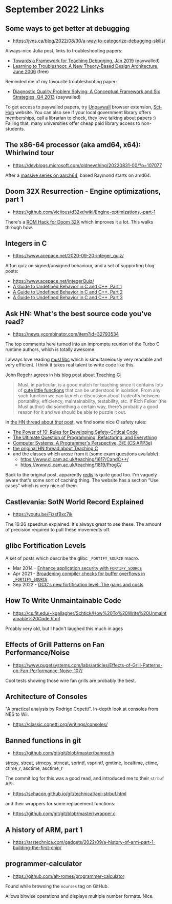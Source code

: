 # September 2022 Links

## Some ways to get better at debugging

* <https://jvns.ca/blog/2022/08/30/a-way-to-categorize-debugging-skills/>

Always-nice Julia post, links to troubleshooting papers:

* [Towards a Framework for Teaching Debugging, Jan 2019](https://doi.org/10.1145/3286960.3286970) (paywalled)
* [Learning to Troubleshoot: A New Theory-Based Design Architecture, June 2006](http://dx.doi.org/10.1007/s10648-006-9001-8) (free)

Reminded me of my favourite troubleshooting paper:

* [Diagnostic Quality Problem Solving: A Conceptual Framework and Six Strategies, Q4 2013](https://doi.org/10.1080/10686967.2013.11918362) (paywalled)

To get access to paywalled papers, try [Unpaywall]() browser extension, [Sci-Hub](https://sci-hub.41610.org/) website. You can also see if your local government library offers memberships, call a librarian to check, they love talking about papers :) Failing that, many universities offer cheap paid library access to non-students.

## The x86-64 processor (aka amd64, x64): Whirlwind tour

* <https://devblogs.microsoft.com/oldnewthing/20220831-00/?p=107077>

After a [massive series on aarch64](https://devblogs.microsoft.com/oldnewthing/20220726-00/?p=106898), based Raymond starts on amd64.

## Doom 32X Resurrection - Engine optimizations, part 1

* <https://github.com/viciious/d32xr/wiki/Engine-optimizations,-part-1>

There's a [ROM Hack for Doom 32X](https://www.romhacking.net/hacks/6269/) which improves it a lot. This walks through how.

## Integers in C

* <https://www.acepace.net/2020-09-20-integer_quiz/>

A fun quiz on signed/unsigned behaviour, and a set of supporting blog posts:

* <https://www.acepace.net/integerQuiz/>
* [A Guide to Undefined Behavior in C and C++, Part 1](https://blog.regehr.org/archives/213)
* [A Guide to Undefined Behavior in C and C++, Part 2](https://blog.regehr.org/archives/226)
* [A Guide to Undefined Behavior in C and C++, Part 3](https://blog.regehr.org/archives/232)

## Ask HN: What's the best source code you've read?

* <https://news.ycombinator.com/item?id=32793534>

The top comments here turned into an impromptu reunion of the Turbo C runtime authors, which is totally awesome.

I always love reading [musl libc](https://musl.libc.org/) which is simultaneiously very readable and very efficient. I think it takes real talent to write code like this.

John Regehr agrees in his [blog post about Teaching C](https://blog.regehr.org/archives/1393):

> Musl, in particular, is a good match for teaching since it contains lots of [cute little functions](https://git.musl-libc.org/cgit/musl/tree/src/string/memchr.c) that can be understood in isolation. From any such function we can launch a discussion about tradeoffs between portability, efficiency, maintainability, testability, etc. If Rich Felker (the Musl author) did something a certain way, there’s probably a good reason for it and we should be able to puzzle it out.

In [the HN thread about *that* post](https://news.ycombinator.com/item?id=32798826), we find some nice C safety rules:

* [The Power of 10: Rules for Developing Safety-Critical Code](https://en.wikipedia.org/wiki/The_Power_of_10:_Rules_for_Developing_Safety-Critical_Code)
* [The Ultimate Question of Programming, Refactoring, and Everything](https://pvs-studio.com/en/blog/posts/cpp/0391/)
* [Computer Systems: A Programmer's Perspective, 3/E (CS:APP3e)](https://csapp.cs.cmu.edu/)
* [the original HN thread about Teaching C](https://news.ycombinator.com/item?id=18334476)
* and the classes which arose from it (some exam questions available):
    * <https://www.cl.cam.ac.uk/teaching/1617/CandC++/>
    * <https://www.cl.cam.ac.uk/teaching/1819/ProgC/>

Back to the original post, apparently [redis](https://redis.io/) is quite good too. I'm vaguely aware that's some sort of caching thing. The website has a section "Use cases" which is very nice of them.

## Castlevania: SotN World Record Explained

* <https://youtu.be/FizsfBxc7ik>

The 16:26 speedrun explained. It's always great to see these. The amount of precision required to pull these movements off.

## glibc Fortification Levels

A set of posts which describe the glibc `_FORTIFY_SOURCE` macro.

* Mar 2014 - [Enhance application security with `FORTIFY_SOURCE`](https://www.redhat.com/en/blog/enhance-application-security-fortifysource)
* Apr 2021 - [Broadening compiler checks for buffer overflows in `_FORTIFY_SOURCE`](https://developers.redhat.com/blog/2021/04/16/broadening-compiler-checks-for-buffer-overflows-in-_fortify_source)
* Sep 2022 - [GCC's new fortification level: The gains and costs](https://developers.redhat.com/articles/2022/09/17/gccs-new-fortification-level)

## How To Write Unmaintainable Code

* <https://cs.fit.edu/~kgallagher/Schtick/How%20To%20Write%20Unmaintainable%20Code.html>

Proably very old, but I hadn't laughed this much in ages

## Effects of Grill Patterns on Fan Performance/Noise

* <https://www.pugetsystems.com/labs/articles/Effects-of-Grill-Patterns-on-Fan-Performance-Noise-107/>

Cool tests showing those wire fan grills are probably the best.

## Architecture of Consoles

"A practical analysis by Rodrigo Copetti". In-depth look at consoles from NES to Wii.

* <https://classic.copetti.org/writings/consoles/>

## Banned functions in git

* <https://github.com/git/git/blob/master/banned.h>

strcpy, strcat, strncpy, strncat, sprintf, vsprintf, gmtime, localtime, ctime, ctime_r, asctime, asctime_r

The commit log for this was a good read, and introduced me to their `strbuf` API:

* <https://schacon.github.io/git/technical/api-strbuf.html>

and their wrappers for some replacement functions:

* <https://github.com/git/git/blob/master/wrapper.c>

## A history of ARM, part 1

* <https://arstechnica.com/gadgets/2022/09/a-history-of-arm-part-1-building-the-first-chip/>

## programmer-calculator

* <https://github.com/alt-romes/programmer-calculator>

Found while browsing the `ncurses` tag on GitHub.

Allows bitwise operations and displays multiple number formats. Nice.

